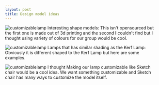 ```yaml
---
layout: post
title: Design model ideas
---
```


![customizablelamp]({{site.baseurl}}/images/designmodel1.png)
Interesting shape models:
This isn't opensourced but the first one is made out of 3d printing
and the second I couldn't find but I thought using variety of colours for our group would be cool.

![customizablelamp]({{site.baseurl}}/images/designmodel2.png)
Lamps that has similar shading as the Kerf Lamp:
Obviously it is different shaped to the Kerf Lamp but here are some examples.

![customizablelamp]({{site.baseurl}}/images/sketchchair.png)
I thought Making our lamp customizable like Sketch chair would be a cool idea. 
We want something customizable and Sketch chair has many ways to customize the model itself. 